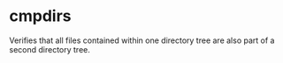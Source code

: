 # cmpdirs
Verifies that all files contained within one directory tree are also part of a second directory tree.
